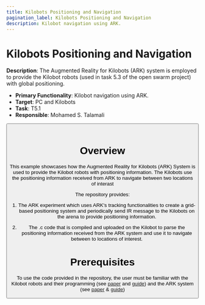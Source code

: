 ```yaml
---
title: Kilobots Positioning and Navigation
pagination_label: Kilobots Positioning and Navigation
description: Kilobot navigation using ARK.
---
```


# Kilobots Positioning and Navigation

**Description**: The Augmented Reality for Kilobots (ARK) system is employed to provide the Kilobot robots (used in task 5.3 of the open swarm project) with global positioning.

* **Primary Functionality**: Kilobot navigation using ARK.
* **Target**: PC and Kilobots
* **Task**: T5.1
* **Responsible**: Mohamed S. Talamali

<Button label="🔗 openswarm-eu/Kilobots-Positioning-and-Navigation repository" link="https://github.com/openswarm-eu/Kilobots-Positioning-and-Navigation" block /><br />

# Overview

This example showcases how the Augmented Reality for Kilobots (ARK) System is used to provide the Kilobot robots with positioning information. The Kilobots use the positioning information received from ARK to navigate between two locations of interast

The repository provides:

1. The ARK experiment which uses ARK's tracking functionalities to create a grid-based positioning system and periodically send IR message to the Kilobots on the arena to provide positioning information.

2. The .c code that is compiled and uploaded on the Kilobot to parse the positioning information received from the ARK system and use it to navigate between to locations of interest.


# Prerequisites

To use the code provided in the repository, the user must be familiar with the Kilobot robots and their programming (see [paper](https://ieeexplore.ieee.org/abstract/document/6224638) and [guide](https://www.giovannireina.com/kilowiki/index.php?title=Getting_Started:_How_to_work_with_kilobots)) and the ARK system (see [paper](https://ieeexplore.ieee.org/document/7915692) & [guide](https://www.giovannireina.com/kilowiki/index.php?title=Getting_started_on_ARK))


